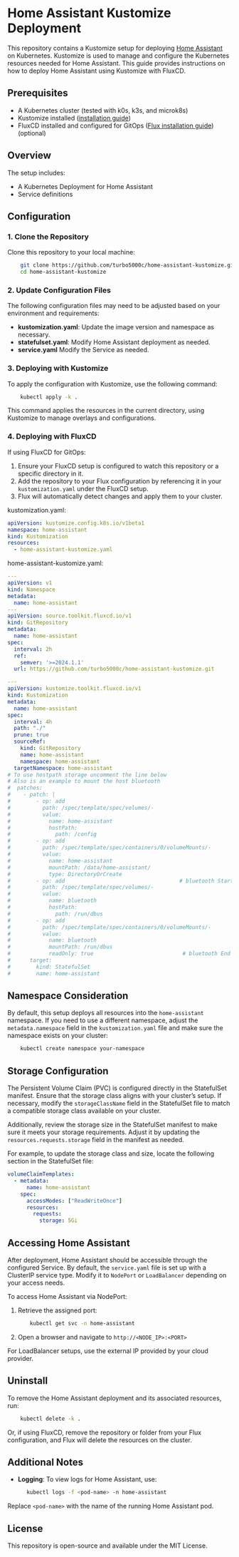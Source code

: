 # Home Assistant Kustomize Deployment

This repository contains a Kustomize setup for deploying [Home Assistant](https://www.home-assistant.io/) on Kubernetes. Kustomize is used to manage and configure the Kubernetes resources needed for Home Assistant. This guide provides instructions on how to deploy Home Assistant using Kustomize with FluxCD.

## Prerequisites

- A Kubernetes cluster (tested with k0s, k3s, and microk8s)
- Kustomize installed ([installation guide](https://kubectl.docs.kubernetes.io/installation/kustomize/))
- FluxCD installed and configured for GitOps ([Flux installation guide](https://fluxcd.io/docs/installation/)) (optional)
  
## Overview

The setup includes:

- A Kubernetes Deployment for Home Assistant
- Service definitions

## Configuration

### 1. Clone the Repository

Clone this repository to your local machine:

```bash
    git clone https://github.com/turbo5000c/home-assistant-kustomize.git
    cd home-assistant-kustomize
```

### 2. Update Configuration Files

The following configuration files may need to be adjusted based on your environment and requirements:

- **kustomization.yaml**: Update the image version and namespace as necessary.
- **statefulset.yaml**: Modify Home Assistant deployment as needed.
- **service.yaml** Modify the Service as needed.
  
### 3. Deploying with Kustomize

To apply the configuration with Kustomize, use the following command:
```bash
    kubectl apply -k .
```
This command applies the resources in the current directory, using Kustomize to manage overlays and configurations.

### 4. Deploying with FluxCD

If using FluxCD for GitOps:

1. Ensure your FluxCD setup is configured to watch this repository or a specific directory in it.
2. Add the repository to your Flux configuration by referencing it in your `kustomization.yaml` under the FluxCD setup.
3. Flux will automatically detect changes and apply them to your cluster.

kustomization.yaml:
```yaml
apiVersion: kustomize.config.k8s.io/v1beta1
namespace: home-assistant
kind: Kustomization
resources:
  - home-assistant-kustomize.yaml
```

home-assistant-kustomize.yaml:
```yaml
---
apiVersion: v1
kind: Namespace
metadata:
  name: home-assistant 
---
apiVersion: source.toolkit.fluxcd.io/v1
kind: GitRepository
metadata:
  name: home-assistant
spec:
  interval: 2h
  ref:
    semver: '>=2024.1.1'
  url: https://github.com/turbo5000c/home-assistant-kustomize.git

---
apiVersion: kustomize.toolkit.fluxcd.io/v1
kind: Kustomization
metadata:
  name: home-assistant
spec:
  interval: 4h
  path: "./"
  prune: true
  sourceRef:
    kind: GitRepository
    name: home-assistant
    namespace: home-assistant
  targetNamespace: home-assistant
# To use hostpath storage uncomment the line below
# Also is an example to mount the host bluetooth
#  patches:
#    - patch: |
#        - op: add
#          path: /spec/template/spec/volumes/-
#          value:
#            name: home-assistant
#            hostPath:
#              path: /config
#        - op: add
#          path: /spec/template/spec/containers/0/volumeMounts/-
#          value:
#            name: home-assistant
#            mountPath: /data/home-assistant/
#            type: DirectoryOrCreate
#        - op: add                                    # bluetooth Start
#          path: /spec/template/spec/volumes/-
#          value:
#            name: bluetooth
#            hostPath:
#              path: /run/dbus
#        - op: add
#          path: /spec/template/spec/containers/0/volumeMounts/-
#          value:
#            name: bluetooth
#            mountPath: /run/dbus
#            readOnly: true                            # bluetooth End
#      target:
#        kind: StatefulSet
#        name: home-assistant
```

## Namespace Consideration

By default, this setup deploys all resources into the `home-assistant` namespace. If you need to use a different namespace, adjust the `metadata.namespace` field in the `kustomization.yaml` file and make sure the namespace exists on your cluster:

```bash
    kubectl create namespace your-namespace
```


## Storage Configuration

The Persistent Volume Claim (PVC) is configured directly in the StatefulSet manifest. Ensure that the storage class aligns with your cluster’s setup. If necessary, modify the `storageClassName` field in the StatefulSet file to match a compatible storage class available on your cluster.

Additionally, review the storage size in the StatefulSet manifest to make sure it meets your storage requirements. Adjust it by updating the `resources.requests.storage` field in the manifest as needed.

For example, to update the storage class and size, locate the following section in the StatefulSet file:

```yaml
volumeClaimTemplates:
  - metadata:
      name: home-assistant 
    spec:
      accessModes: ["ReadWriteOnce"]
      resources:
        requests:
          storage: 5Gi
```

## Accessing Home Assistant

After deployment, Home Assistant should be accessible through the configured Service. By default, the `service.yaml` file is set up with a ClusterIP service type. Modify it to `NodePort` or `LoadBalancer` depending on your access needs.

To access Home Assistant via NodePort:

1. Retrieve the assigned port:
```bash
       kubectl get svc -n home-assistant
```
2. Open a browser and navigate to `http://<NODE_IP>:<PORT>`

For LoadBalancer setups, use the external IP provided by your cloud provider.

## Uninstall

To remove the Home Assistant deployment and its associated resources, run:
```bash
    kubectl delete -k .
```
Or, if using FluxCD, remove the repository or folder from your Flux configuration, and Flux will delete the resources on the cluster.

## Additional Notes

- **Logging**: To view logs for Home Assistant, use:
```bash
      kubectl logs -f <pod-name> -n home-assistant
```
Replace `<pod-name>` with the name of the running Home Assistant pod.

## License

This repository is open-source and available under the MIT License.
